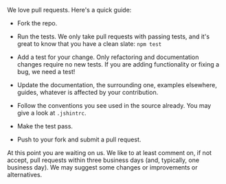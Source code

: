 We love pull requests. Here's a quick guide:

- Fork the repo.

- Run the tests. We only take pull requests with passing tests, and it's great
to know that you have a clean slate: `npm test`

- Add a test for your change. Only refactoring and documentation changes
require no new tests. If you are adding functionality or fixing a bug, we need
a test!

- Update the documentation, the surrounding one, examples elsewhere, guides,
whatever is affected by your contribution.

- Follow the conventions you see used in the source already. You may give a look
at `.jshintrc`.

- Make the test pass.

- Push to your fork and submit a pull request.


At this point you are waiting on us. We like to at least comment on, if not
accept, pull requests within three business days (and, typically, one business
day). We may suggest some changes or improvements or alternatives.
